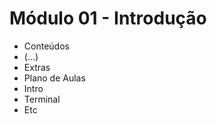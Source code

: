 # Módulo 01 - Introdução

- Conteúdos  
- (...)  
- Extras  
- Plano de Aulas  
- Intro  
- Terminal  
- Etc